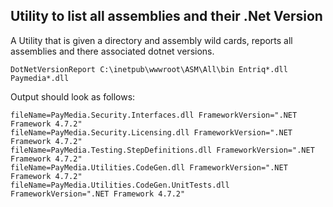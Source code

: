 
## Utility to list all assemblies and their .Net Version

A Utility that is given a directory and assembly wild cards, reports all assemblies and there associated dotnet versions. 

```
DotNetVersionReport C:\inetpub\wwwroot\ASM\All\bin Entriq*.dll Paymedia*.dll
```

Output should look as follows:
```
fileName=PayMedia.Security.Interfaces.dll FrameworkVersion=".NET Framework 4.7.2"
fileName=PayMedia.Security.Licensing.dll FrameworkVersion=".NET Framework 4.7.2"
fileName=PayMedia.Testing.StepDefinitions.dll FrameworkVersion=".NET Framework 4.7.2"
fileName=PayMedia.Utilities.CodeGen.dll FrameworkVersion=".NET Framework 4.7.2"
fileName=PayMedia.Utilities.CodeGen.UnitTests.dll FrameworkVersion=".NET Framework 4.7.2"
```

